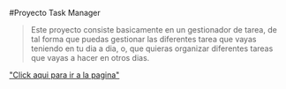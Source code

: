#Proyecto Task Manager

> Este proyecto consiste basicamente en un gestionador de tarea, de tal forma que puedas gestionar las diferentes tarea
> que vayas teniendo en tu dia a dia, o, que quieras organizar diferentes tareas que vayas a hacer en otros dias.

["Click aqui para ir a la pagina"](https://erasmoh24.github.io/proyectos-FrontEnd/)

